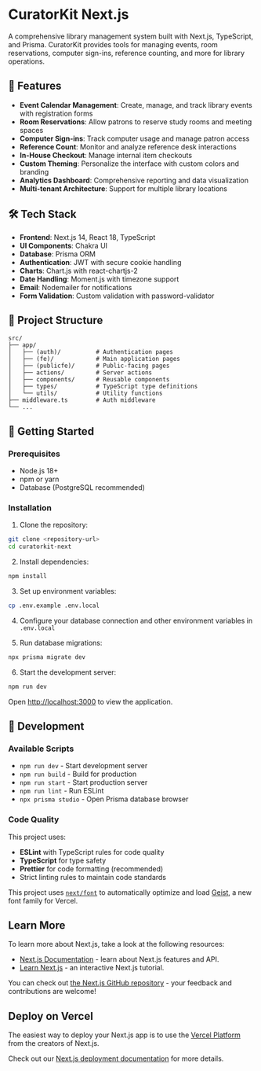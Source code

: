 # CuratorKit Next.js

A comprehensive library management system built with Next.js, TypeScript, and Prisma. CuratorKit provides tools for managing events, room reservations, computer sign-ins, reference counting, and more for library operations.

## 🚀 Features

- **Event Calendar Management**: Create, manage, and track library events with registration forms
- **Room Reservations**: Allow patrons to reserve study rooms and meeting spaces
- **Computer Sign-ins**: Track computer usage and manage patron access
- **Reference Count**: Monitor and analyze reference desk interactions
- **In-House Checkout**: Manage internal item checkouts
- **Custom Theming**: Personalize the interface with custom colors and branding
- **Analytics Dashboard**: Comprehensive reporting and data visualization
- **Multi-tenant Architecture**: Support for multiple library locations

## 🛠️ Tech Stack

- **Frontend**: Next.js 14, React 18, TypeScript
- **UI Components**: Chakra UI
- **Database**: Prisma ORM
- **Authentication**: JWT with secure cookie handling
- **Charts**: Chart.js with react-chartjs-2
- **Date Handling**: Moment.js with timezone support
- **Email**: Nodemailer for notifications
- **Form Validation**: Custom validation with password-validator

## 📁 Project Structure

```
src/
├── app/
│   ├── (auth)/          # Authentication pages
│   ├── (fe)/            # Main application pages
│   ├── (publicfe)/      # Public-facing pages
│   ├── actions/         # Server actions
│   ├── components/      # Reusable components
│   ├── types/           # TypeScript type definitions
│   └── utils/           # Utility functions
├── middleware.ts        # Auth middleware
└── ...
```

## 🚀 Getting Started

### Prerequisites

- Node.js 18+ 
- npm or yarn
- Database (PostgreSQL recommended)

### Installation

1. Clone the repository:
```bash
git clone <repository-url>
cd curatorkit-next
```

2. Install dependencies:
```bash
npm install
```

3. Set up environment variables:
```bash
cp .env.example .env.local
```

4. Configure your database connection and other environment variables in `.env.local`

5. Run database migrations:
```bash
npx prisma migrate dev
```

6. Start the development server:
```bash
npm run dev
```

Open [http://localhost:3000](http://localhost:3000) to view the application.

## 🔧 Development

### Available Scripts

- `npm run dev` - Start development server
- `npm run build` - Build for production
- `npm run start` - Start production server  
- `npm run lint` - Run ESLint
- `npx prisma studio` - Open Prisma database browser

### Code Quality

This project uses:
- **ESLint** with TypeScript rules for code quality
- **TypeScript** for type safety
- **Prettier** for code formatting (recommended)
- Strict linting rules to maintain code standards

This project uses [`next/font`](https://nextjs.org/docs/app/building-your-application/optimizing/fonts) to automatically optimize and load [Geist](https://vercel.com/font), a new font family for Vercel.

## Learn More

To learn more about Next.js, take a look at the following resources:

- [Next.js Documentation](https://nextjs.org/docs) - learn about Next.js features and API.
- [Learn Next.js](https://nextjs.org/learn) - an interactive Next.js tutorial.

You can check out [the Next.js GitHub repository](https://github.com/vercel/next.js) - your feedback and contributions are welcome!

## Deploy on Vercel

The easiest way to deploy your Next.js app is to use the [Vercel Platform](https://vercel.com/new?utm_medium=default-template&filter=next.js&utm_source=create-next-app&utm_campaign=create-next-app-readme) from the creators of Next.js.

Check out our [Next.js deployment documentation](https://nextjs.org/docs/app/building-your-application/deploying) for more details.
